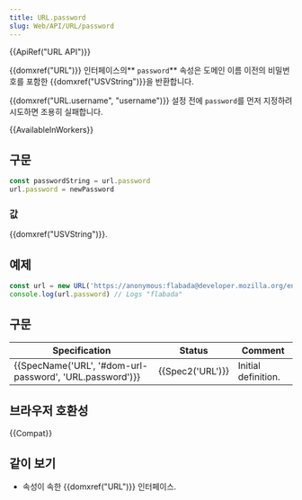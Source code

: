 ```yaml
---
title: URL.password
slug: Web/API/URL/password
---
```

{{ApiRef("URL API")}}

{{domxref("URL")}} 인터페이스의** `password`** 속성은 도메인 이름 이전의 비밀번호를 포함한 {{domxref("USVString")}}을 반환합니다.

{{domxref("URL.username", "username")}} 설정 전에 `password`를 먼저 지정하려 시도하면 조용히 실패합니다.

{{AvailableInWorkers}}

## 구문

```js
const passwordString = url.password
url.password = newPassword
```

### 값

{{domxref("USVString")}}.

## 예제

```js
const url = new URL('https://anonymous:flabada@developer.mozilla.org/en-US/docs/Web/API/URL/password');
console.log(url.password) // Logs "flabada"
```

## 구문

| Specification                                                                | Status               | Comment             |
| ---------------------------------------------------------------------------- | -------------------- | ------------------- |
| {{SpecName('URL', '#dom-url-password', 'URL.password')}} | {{Spec2('URL')}} | Initial definition. |

## 브라우저 호환성

{{Compat}}

## 같이 보기

- 속성이 속한 {{domxref("URL")}} 인터페이스.
